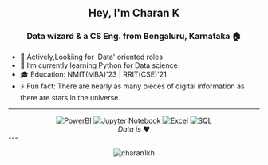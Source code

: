 
<h2 align="center">Hey, I'm Charan K</h2>
<h3 align="center"> Data wizard & a CS Eng. from Bengaluru, Karnataka 🏠</h3>


<!--
**Charan1kh/Charan1kh** is a ✨ _special_ ✨ repository because its `README.md` (this file) appears on your GitHub profile.

Here are some ideas to get you started:
-->
- 👀 Actively,Lookiing for 'Data' oriented roles
- 🌱 I’m currently learning Python for Data science
- 🎓 Education: NMIT(MBA)'23 | RRIT(CSE)'21
- ⚡ Fun fact: There are nearly as many pieces of digital information as there are stars in the universe.

---


 <div align="center"><a href="" target="_blank"><img src="https://img.shields.io/badge/PowerBI-F2C811?style=for-the-badge&logo=Power%20BI&logoColor=white" alt="PowerBI" ></a><a href="" target="_blank">
  <img src="https://img.shields.io/badge/Jupyter-F37626.svg?&style=for-the-badge&logo=Jupyter&logoColor=white" alt="Jupyter Notebook"></a>
<a href="" target="_blank"><img src="https://img.shields.io/badge/Microsoft_Excel-217346?style=for-the-badge&logo=microsoft-excel&logoColor=white" alt="Excel"></a>
<a href="" target="_blank"><img src="https://img.shields.io/badge/MySQL-005C84?style=for-the-badge&logo=mysql&logoColor=white" alt="SQL"></a>
</div>
<div align="center">
<i>Data is </i> ❤️
</div>
---
<p align="center"> <img src="https://komarev.com/ghpvc/?username=charan1kh&label=Profile%20views&color=352f45&style=flat" alt="charan1kh" /> </p>


</div>


